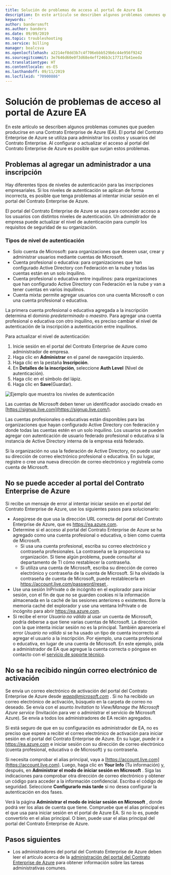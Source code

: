 ```yaml
---
title: Solución de problemas de acceso al portal de Azure EA
description: En este artículo se describen algunos problemas comunes que pueden producirse en una Contrato Enterprise de Azure (EA) en el portal de Azure EA.
keywords: ''
author: bandersmsft
ms.author: banders
ms.date: 09/09/2019
ms.topic: troubleshooting
ms.service: billing
manager: boalcsva
ms.openlocfilehash: a2214ef0dd3b7c4f706ebbb529b6c44e956f9242
ms.sourcegitcommit: 3e7646d60e0f3d68e4eff246b3c17711fb41eeda
ms.translationtype: HT
ms.contentlocale: es-ES
ms.lasthandoff: 09/11/2019
ms.locfileid: "70900886"
---
```

# <a name="troubleshoot-azure-ea-portal-access"></a>Solución de problemas de acceso al portal de Azure EA

En este artículo se describen algunos problemas comunes que pueden producirse en una Contrato Enterprise de Azure (EA). El portal del Contrato Enterprise de Azure se utiliza para administrar los costos y usuarios del Contrato Enterprise. Al configurar o actualizar el acceso al portal del Contrato Enterprise de Azure es posible que surjan estos problemas.

## <a name="issues-adding-an-admin-to-an-enrollment"></a>Problemas al agregar un administrador a una inscripción

Hay diferentes tipos de niveles de autenticación para las inscripciones empresariales. Si los niveles de autenticación se aplican de forma incorrecta, es posible que tenga problemas al intentar iniciar sesión en el portal del Contrato Enterprise de Azure.

El portal del Contrato Enterprise de Azure se usa para conceder acceso a los usuarios con distintos niveles de autenticación. Un administrador de empresa puede actualizar el nivel de autenticación para cumplir los requisitos de seguridad de su organización.

### <a name="authentication-level-types"></a>Tipos de nivel de autenticación

- Solo cuenta de Microsoft: para organizaciones que deseen usar, crear y administrar usuarios mediante cuentas de Microsoft.
- Cuenta profesional o educativa: para organizaciones que han configurado Active Directory con Federación en la nube y todas las cuentas están en un solo inquilino.
- Cuenta profesional o educativa entre inquilinos: para organizaciones que han configurado Active Directory con Federación en la nube y van a tener cuentas en varios inquilinos.
- Cuenta mixta: permite agregar usuarios con una cuenta Microsoft o con una cuenta profesional o educativa.

La primera cuenta profesional o educativa agregada a la inscripción determina el dominio _predeterminado_ o _maestro_. Para agregar una cuenta profesional o educativa con otro inquilino, es preciso cambiar el nivel de autenticación de la inscripción a autenticación entre inquilinos.

Para actualizar el nivel de autenticación:

1. Inicie sesión en el portal del Contrato Enterprise de Azure como administrador de empresa.
2. Haga clic en **Administrar** en el panel de navegación izquierdo.
3. Haga clic en la pestaña **Inscripción**.
4. En **Detalles de la inscripción**, seleccione **Auth Level** (Nivel de autenticación).
5. Haga clic en el símbolo del lápiz.
6. Haga clic en **Save**(Guardar).

![Ejemplo que muestra los niveles de autenticación ](./media/billing-ea-portal-troubleshoot/create-ea-authentication-level-types.png)

Las cuentas de Microsoft deben tener un identificador asociado creado en [https://signup.live.com](https://signup.live.com/).

Las cuentas profesionales o educativas están disponibles para las organizaciones que hayan configurado Active Directory con federación y donde todas las cuentas estén en un solo inquilino. Los usuarios se pueden agregar con autenticación de usuario federado profesional o educativa si la instancia de Active Directory interna de la empresa está federado.

Si la organización no usa la federación de Active Directory, no puede usar su dirección de correo electrónico profesional o educativa. En su lugar, registre o cree una nueva dirección de correo electrónico y regístrela como cuenta de Microsoft.

## <a name="unable-to-access-the-azure-ea-portal"></a>No se puede acceder al portal del Contrato Enterprise de Azure

Si recibe un mensaje de error al intentar iniciar sesión en el portal del Contrato Enterprise de Azure, use los siguientes pasos para solucionarlo:

- Asegúrese de que usa la dirección URL correcta del portal del Contrato Enterprise de Azure, que es https://ea.azure.com.
- Determine si el acceso al portal del Contrato Enterprise de Azure se ha agregado como una cuenta profesional o educativa, o bien como cuenta de Microsoft.
  - Si usa una cuenta profesional, escriba su correo electrónico y contraseña profesionales. La contraseña se la proporciona su organización. Si tiene algún problema, puede consultar al departamento de TI cómo restablecer la contraseña.
  - Si utiliza una cuenta de Microsoft, escriba su dirección de correo electrónico y contraseña de la cuenta de Microsoft. Si ha olvidado la contraseña de cuenta de Microsoft, puede restablecerla en [https://account.live.com/password/reset ](https://account.live.com/password/reset).
- Use una sesión InPrivate o de incógnito en el explorador para iniciar sesión, con el fin de que no se guarden cookies ni la información almacenada en la caché de las sesiones anteriores o existentes. Borre la memoria caché del explorador y use una ventana InPrivate o de incógnito para abrir https://ea.azure.com.
- Si recibe el error _Usuario no válido_  al usar un cuenta de Microsoft, podría deberse a que tiene varias cuentas de Microsoft. La dirección con la que intenta iniciar sesión no es la principal.
También aparecería el error _Usuario no válido_ si se ha usado un tipo de cuenta incorrecto al agregar el usuario a la inscripción. Por ejemplo, una cuenta profesional o educativa, en lugar de una cuenta de Microsoft. En este ejemplo, pida a administrador de EA que agregue la cuenta correcta o póngase en contacto con el [servicio de soporte técnico](https://support.microsoft.com/supportforbusiness/productselection?sapId=cf791efa-485b-95a3-6fad-3daf9cd4027c).

## <a name="no-activation-email-received"></a>No se ha recibido ningún correo electrónico de activación

Se envía un correo electrónico de activación del portal del Contrato Enterprise de Azure desde *waep@microsoft.com* . Si no ha recibido un correo electrónico de activación, búsquelo en la carpeta de correo no deseado. Se envía con el asunto _Invitation to View/Manage the Microsoft Azure service_ (Invitación para ver o administrar el servicio de Microsoft Azure). Se envía a todos los administradores de EA recién agregados.

Si está seguro de que en su configuración es administrador de EA, no es preciso que espere a recibir el correo electrónico de activación para iniciar sesión en el portal del Contrato Enterprise de Azure. En su lugar, puede ir a https://ea.azure.com e iniciar sesión con su dirección de correo electrónico (cuenta profesional, educativa o de Microsoft) y su contraseña.

Si necesita comprobar el alias principal, vaya a [https://account.live.com](https://account.live.com). Luego, haga clic en **Your Info** (Tu información) y, después, en **Administrar el modo de iniciar sesión en Microsoft** . Siga las indicaciones para comprobar otra dirección de correo electrónico y obtener un código para acceder a la información confidencial. Escriba el código de seguridad. Seleccione **Configurarlo más tarde**  si no desea configurar la autenticación en dos fases.

Verá la página **Administrar el modo de iniciar sesión en Microsoft** , donde podrá ver los alias de cuenta que tiene. Compruebe que el alias principal es el que usa para iniciar sesión en el portal de Azure EA. Si no lo es, puede convertirlo en el alias principal. O bien, puede usar el alias principal del portal del Contrato Enterprise de Azure.

## <a name="next-steps"></a>Pasos siguientes

- Los administradores del portal del Contrato Enterprise de Azure deben leer el artículo acerca de la [administración del portal del Contrato Enterprise de Azure](billing-ea-portal-administration.md) para obtener información sobre las tareas administrativas comunes.
